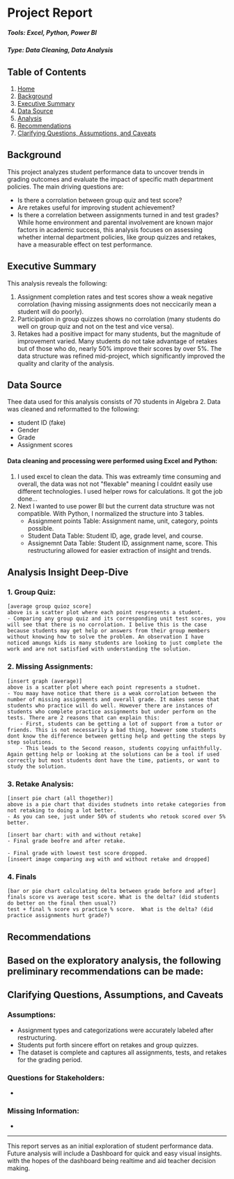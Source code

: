 # Project Report

##### Tools: Excel, Python, Power BI

##### Type: Data Cleaning, Data Analysis

## Table of Contents
1. [Home](#Project-Report)
2. [Background](#Background)
3. [Executive Summary](#Executive-Summary)
4. [Data Source](#Data-Source)
5. [Analysis](#Analysis-Insight-Deep-Dive)
6. [Recommendations](#Recommendations)
7. [Clarifying Questions, Assumptions, and Caveats](#Clarifying-Questions,-Assumptions,-and-Caveats)

## Background

This project analyzes student performance data to uncover trends in grading outcomes and evaluate the impact of specific math department policies. The main driving questions are:
- Is there a corrolation between group quiz and test score?
- Are retakes useful for improving student achievement?
- Is there a correlation between assignments turned in and test grades?
While home environment and parental involvement are known major factors in academic success, this analysis focuses on assessing whether internal department policies, like group quizzes and retakes, have a measurable effect on test performance.


## Executive Summary
This analysis reveals the following: 
1. Assignment completion rates and test scores show a weak negative corrolation (having missing assignments does not neccicarily mean a student will do poorly).
2. Participation in group quizzes shows no corrolation (many students do well on group quiz and not on the test and vice versa).
3. Retakes had a positive impact for many students, but the magnitude of improvement varied. Many students do not take advantage of retakes but of those who do, nearly 50% improve their scores by over 5%. 
The data structure was refined mid-project, which significantly improved the quality and clarity of the analysis.

## Data Source
Thee data used for this analysis consists of 70 students in Algebra 2. Data was cleaned and reformatted to the following: 
- student ID (fake)
- Gender
- Grade
- Assignment scores

#### Data cleaning and processing were performed using Excel and Python:
1. I used excel to clean the data. This was extreamly time consuming and overall, the data was not not "flexable" meaning I couldnt easily use different technologies. I used helper rows for calculations. It got the job done...
2. Next I wanted to use power BI but the current data structure was not compatible. With Python, I normalized the structure into 3 tables.
    - Assignment points Table: Assignment name, unit, category, points possible.
    - Student Data Table: Student ID, age, grade level, and course.
    - Assignemnt Data Table: Student ID, assignment name, score.
  This restructuring allowed for easier extraction of insight and trends. 


## Analysis Insight Deep-Dive

### 1. Group Quiz:
    
    [average group quioz score]
    above is a scatter plot where each point respresents a student. 
    - Comparing any group quiz and its corresponding unit test scores, you will see that there is no corrolation. I belive this is the case because students may get help or answers from their group members without knowing how to solve the problem. An observation I have noticed amungs kids is many students are looking to just complete the work and are not satisfied with understanding the solution. 

### 2. Missing Assignments:
    
    [insert graph (average)]
    above is a scatter plot where each point represents a studnet. 
    - You maay have notice that there is a weak corrolation between the number of missing assignments and overall grade. It makes sense that students who practice will do well. However there are instances of students who complete practice assignments but under perform on the tests. There are 2 reasons that can explain this:
        - First, students can be getting a lot of support from a tutor or friends. This is not necessarily a bad thing, however some students dont know the difference between getting help and getting the steps by step solutions. 
        - This leads to the Second reason, students copying unfaithfully. Again getting help or looking at the solutions can be a tool if used correctly but most students dont have the time, patients, or want to study the solution. 

### 3. Retake Analysis:
    
    [insert pie chart (all thogether)]
    above is a pie chart that divides studnets into retake categories from not retaking to doing a lot better. 
    - As you can see, just under 50% of students who retook scored over 5% better. 

    [insert bar chart: with and without retake]
    - Final grade beofre and after retake. 

    - Final grade with lowest test score dropped.
    [inseert image comparing avg with and without retake and dropped]


### 4. Finals 
    [bar or pie chart calculating delta between grade before and after]
    finals score vs average test score. What is the delta? (did students do better on the final then usual?)
    test + final % score vs practice % score.  What is the delta? (did practice assignments hurt grade?)
    

## Recommendations

Based on the exploratory analysis, the following preliminary recommendations can be made:
- 

## Clarifying Questions, Assumptions, and Caveats

### Assumptions:
- Assignment types and categorizations were accurately labeled after restructuring.
- Students put forth sincere effort on retakes and group quizzes.
- The dataset is complete and captures all assignments, tests, and retakes for the grading period.

### Questions for Stakeholders:
- 

### Missing Information:
- 


---
This report serves as an initial exploration of student performance data. Future analysis will include a Dashboard for quick and easy visual insights. with the hopes of the dashboard being realtime and aid teacher decision making. 

